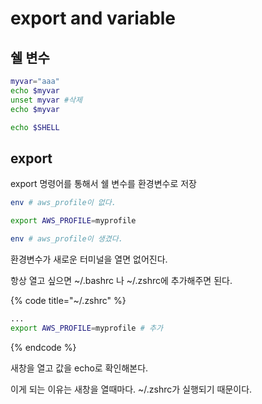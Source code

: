 # export and variable

## 쉘 변수

```sh
myvar="aaa"
echo $myvar
unset myvar #삭제
echo $myvar

echo $SHELL
```

## export

export 명령어를 통해서 쉘 변수를 환경변수로 저장

```sh
env # aws_profile이 없다.

export AWS_PROFILE=myprofile

env # aws_profile이 생겼다.
```

환경변수가 새로운 터미널을 열면 없어진다.

항상 열고 싶으면 ~/.bashrc 나 ~/.zshrc에 추가해주면 된다.

{% code title="~/.zshrc" %}

```sh
...
export AWS_PROFILE=myprofile # 추가
```

{% endcode %}

새창을 열고 값을 echo로 확인해본다.

이게 되는 이유는 새창을 열때마다. ~/.zshrc가 실행되기 때문이다.
